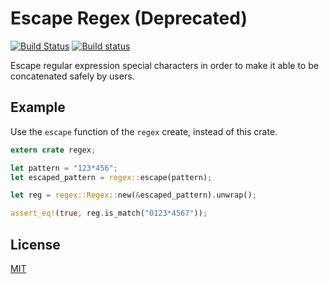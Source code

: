 Escape Regex (Deprecated)
====================

[![Build Status](https://travis-ci.org/magiclen/escape-regex.svg?branch=master)](https://travis-ci.org/magiclen/escape-regex)
[![Build status](https://ci.appveyor.com/api/projects/status/3pg0fwrp5altj7y5/branch/master?svg=true)](https://ci.appveyor.com/project/magiclen/escape-regex/branch/master)

Escape regular expression special characters in order to make it able to be concatenated safely by users.

## Example

Use the `escape` function of the `regex` create, instead of this crate.

```rust
extern crate regex;

let pattern = "123*456";
let escaped_pattern = regex::escape(pattern);

let reg = regex::Regex::new(&escaped_pattern).unwrap();

assert_eq!(true, reg.is_match("0123*4567"));
```

## License

[MIT](LICENSE)